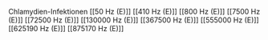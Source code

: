 Chlamydien-Infektionen
[[50 Hz (E)]]
[[410 Hz (E)]]
[[800 Hz (E)]]
[[7500 Hz (E)]]
[[72500 Hz (E)]]
[[130000 Hz (E)]]
[[367500 Hz (E)]]
[[555000 Hz (E)]]
[[625190 Hz (E)]]
[[875170 Hz (E)]]